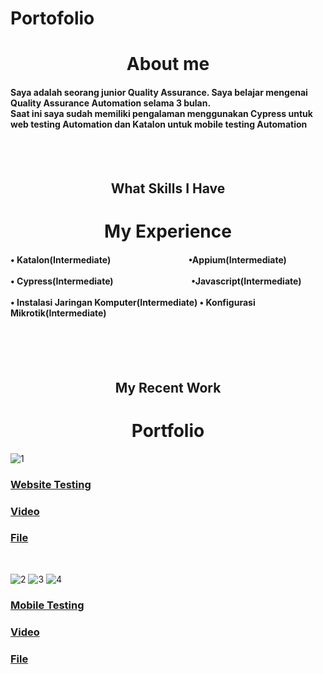 # Portofolio<br>
<h1 align="center" >About me</h1>
<h4>Saya adalah seorang junior Quality Assurance. Saya belajar 
mengenai Quality Assurance Automation selama 3 bulan.<br> 
Saat ini saya sudah memiliki pengalaman menggunakan 
Cypress untuk web testing Automation dan Katalon untuk 
mobile testing Automation<br></h4>
<br>
<br>
<h2 align="center" >What Skills I Have<br></h2>
<h1 align="center" >My Experience</h1>
<h4 >
&bull; Katalon(Intermediate)        &emsp; &emsp; &emsp; &emsp; &emsp; &emsp; &emsp;        &bull;Appium(Intermediate)<br><br>
&bull; Cypress(Intermediate)       &emsp; &emsp; &emsp; &emsp; &emsp; &emsp; &emsp;     &bull;Javascript(Intermediate)<br><br>
&bull; Instalasi Jaringan Komputer(Intermediate)   &bull; Konfigurasi Mikrotik(Intermediate) </h4><br>
<br>
<br>
<h2 align="center" >My Recent Work<h2>
<h1 align="center" >Portfolio</h1>
  
  ![1](https://user-images.githubusercontent.com/73927245/203966711-57245423-f91e-4fd2-9497-311c92bf967a.PNG)

  <h3><a  href="https://itera-qa.azurewebsites.net">Website Testing</a></h3>
  <h3><a  href="https://www.youtube.com/watch?v=vQDQbGSZbN4">Video</a></h3>
  <h3><a  href="https://github.com/ridhosaputra726/Web-Testing">File</a></h3>
  <br>

  ![2](https://user-images.githubusercontent.com/73927245/203966726-b1217a52-8cbe-4ece-bd55-8172dca3977c.PNG)
![3](https://user-images.githubusercontent.com/73927245/203966740-93a06c7f-c3a9-4c31-abbc-ddb95f26b122.PNG)
![4](https://user-images.githubusercontent.com/73927245/203966751-019918f1-e8e1-4152-9a25-a610b3473972.PNG)
<h3><a  href="https://apkpure.com/id/happy-day-shopping/com.ecwid.ShopAt.HappyDayShopping" target="_blank">Mobile Testing</a></h3>
  <h3><a  href="https://youtu.be/6Vx0fP9eEnY" target="_blank"> Video</a></h3>
  <h3><a  href="https://github.com/ridhosaputra726/Mobile-Testing" target="_blank">File  </a></h3>

